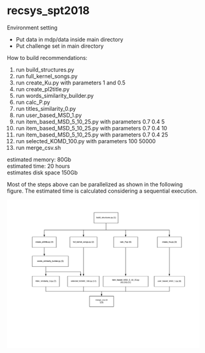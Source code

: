 # recsys_spt2018

Environment setting
* Put data in mdp/data inside main directory</br>
* Put challenge set in main directory</br>

How to build recommendations:
1) run build_structures.py
2) run full_kernel_songs.py
3) run create_Ku.py with parameters 1 and 0.5
4) run create_pl2title.py
5) run words_similarity_builder.py
6) run calc_P.py
7) run titles_similarity_0.py
8) run user_based_MSD_1.py
9) run item_based_MSD_5_10_25.py with parameters 0.7 0.4 5
10) run item_based_MSD_5_10_25.py with parameters 0.7 0.4 10
11) run item_based_MSD_5_10_25.py with parameters 0.7 0.4 25
12) run selected_KOMD_100.py with parameters 100 50000
13) run merge_csv.sh 

estimated memory: 80Gb</br>
estimated time: 20 hours</br>
estimates disk space 150Gb</br>


Most of the steps above can be parallelized as shown in the following figure. The estimated time is calculated considering a sequential execution.

![alt text](https://raw.githubusercontent.com/guglielmof/recsys_spt2018/master/schema.png)
 
